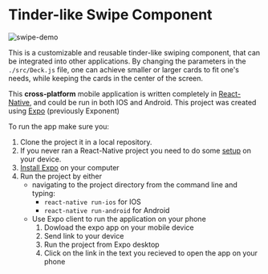 # Tinder-like Swipe Component

![swipe-demo](https://cloud.githubusercontent.com/assets/8977795/25770340/023d8236-3201-11e7-8caa-8a7bf5626e31.gif)

This is a customizable and reusable tinder-like swiping component, that can be integrated into other applications. By changing
the parameters in the `./src/Deck.js` file, one can achieve smaller or larger cards to fit one's needs, while keeping the cards in the center of the screen. 

This **cross-platform** mobile application is written completely in [React-Native](https://facebook.github.io/react-native/), and could be run in both IOS and Android. This project was created using [Expo](https://expo.io/) (previously Exponent)

To run the app make sure you:

1. Clone the project it in a local repository.
1. If you never ran a React-Native project you need to do some [setup](https://facebook.github.io/react-native/docs/getting-started.html) on your device.
1. [Install Expo](https://docs.expo.io/versions/v16.0.0/introduction/installation.html) on your computer 
1. Run the project by  either
   * navigating to the project directory from the command line and typing:
      * `react-native run-ios` for IOS
      * `react-native run-android` for Android
   * Use Expo client to run the application on your phone
      1. Dowload the expo app on your mobile device
      1. Send link to your device
      1. Run the project from Expo desktop
      1. Click on the link in the text you recieved to open the app on your phone
